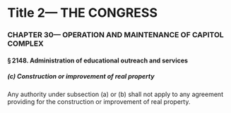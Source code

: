 
# Title 2— THE CONGRESS
### CHAPTER 30— OPERATION AND MAINTENANCE OF CAPITOL COMPLEX
#### § 2148. Administration of educational outreach and services
##### (c) Construction or improvement of real property

Any authority under subsection (a) or (b) shall not apply to any agreement providing for the construction or improvement of real property.
